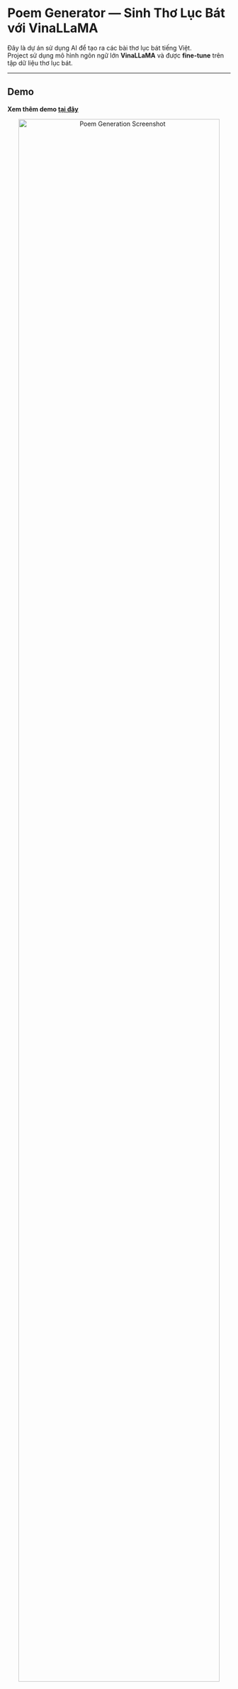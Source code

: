 # Poem Generator — Sinh Thơ Lục Bát với VinaLLaMA

Đây là dự án sử dụng AI để tạo ra các bài thơ lục bát tiếng Việt.  
Project sử dụng mô hình ngôn ngữ lớn **VinaLLaMA** và được **fine-tune** trên tập dữ liệu thơ lục bát.

---

## Demo

**Xem thêm demo [tại đây](https://www.youtube.com/watch?v=x4v4GgdI9Fs)**

<p align="center">
  <img src="demo/img.png" alt="Poem Generation Screenshot" width="95%">
</p>
<p align="center"><em>Demo poem generation 1</em></p>

<p align="center">
  <img src="demo/img.gif" alt="Poem Generation Animated" width="95%">
</p>
<p align="center"><em>Demo poem generation 2</em></p>

---

## Dataset & Training

Toàn bộ dữ liệu được thu thập bằng **Selenium** từ các trang web như **thivien.net**, **lucbat.com**, cũng như một số bộ **public dataset** sẵn có.

Dữ liệu sau khi thu thập sẽ được **tiền xử lý**, lọc nhiễu và chuẩn hóa theo cấu trúc thơ lục bát. Sau đó, mô hình **VinaLLaMA** được fine-tune để học cách tiếp nối thơ một cách tự nhiên, đúng nhịp và giữ được chất thơ truyền thống.

Mô hình sau huấn luyện có khả năng tiếp tục viết các đoạn thơ lục bát dựa trên một dòng đề bài đầu vào, duy trì vần điệu và ngữ nghĩa phù hợp.

---

### Dataset

Bạn có thể truy cập dataset [tại đây](https://drive.google.com/file/d/1w5XEUwTi8lCB9eFM_DnSIJ8VaMMrsfi3/view)

---

## License

Dự án này là mã nguồn mở và được phát hành theo giấy phép MIT.

---

Thanks for visiting!
